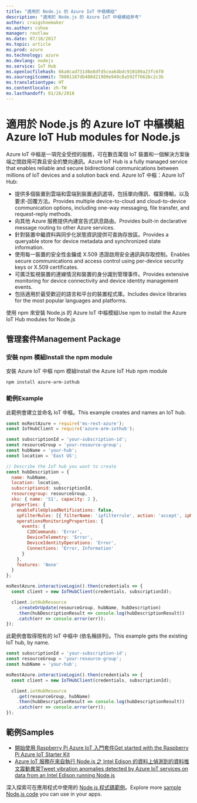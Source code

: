 ```yaml
---
title: "適用於 Node.js 的 Azure IoT 中樞模組"
description: "適用於 Node.js 的 Azure IoT 中樞模組參考"
author: craigshoemaker
ms.author: cshoe
manager: routlaw
ms.date: 07/18/2017
ms.topic: article
ms.prod: azure
ms.technology: azure
ms.devlang: nodejs
ms.service: IoT Hub
ms.openlocfilehash: 66a0cad731d8e8dfd5cea64bdc910189a23fc6f0
ms.sourcegitcommit: 78001187db408d21909e949c8a592f76626c2c3b
ms.translationtype: HT
ms.contentlocale: zh-TW
ms.lasthandoff: 01/26/2018
---
```

# <a name="azure-iot-hub-modules-for-nodejs"></a><span data-ttu-id="8a5c7-103">適用於 Node.js 的 Azure IoT 中樞模組</span><span class="sxs-lookup"><span data-stu-id="8a5c7-103">Azure IoT Hub modules for Node.js</span></span>

<span data-ttu-id="8a5c7-104">Azure IoT 中樞是一項完全受控的服務，可在數百萬個 IoT 裝置和一個解決方案後端之間啟用可靠且安全的雙向通訊。</span><span class="sxs-lookup"><span data-stu-id="8a5c7-104">Azure IoT Hub is a fully managed service that enables reliable and secure bidirectional communications between millions of IoT devices and a solution back end.</span></span> <span data-ttu-id="8a5c7-105">Azure IoT 中樞：</span><span class="sxs-lookup"><span data-stu-id="8a5c7-105">Azure IoT Hub:</span></span>
- <span data-ttu-id="8a5c7-106">提供多個裝置到雲端和雲端到裝置通訊選項，包括單向傳訊、檔案傳輸，以及要求-回覆方法。</span><span class="sxs-lookup"><span data-stu-id="8a5c7-106">Provides multiple device-to-cloud and cloud-to-device communication options, including one-way messaging, file transfer, and request-reply methods.</span></span>
- <span data-ttu-id="8a5c7-107">向其他 Azure 服務提供內建宣告式訊息路由。</span><span class="sxs-lookup"><span data-stu-id="8a5c7-107">Provides built-in declarative message routing to other Azure services.</span></span>
- <span data-ttu-id="8a5c7-108">針對裝置中繼資料與同步化狀態資訊提供可查詢存放區。</span><span class="sxs-lookup"><span data-stu-id="8a5c7-108">Provides a queryable store for device metadata and synchronized state information.</span></span>
- <span data-ttu-id="8a5c7-109">使用每一裝置的安全性金鑰或 X.509 憑證啟用安全通訊與存取控制。</span><span class="sxs-lookup"><span data-stu-id="8a5c7-109">Enables secure communications and access control using per-device security keys or X.509 certificates.</span></span>
- <span data-ttu-id="8a5c7-110">可廣泛監視裝置的連線情況和裝置的身分識別管理事件。</span><span class="sxs-lookup"><span data-stu-id="8a5c7-110">Provides extensive monitoring for device connectivity and device identity management events.</span></span>
- <span data-ttu-id="8a5c7-111">包括適用於最受歡迎的語言和平台的裝置程式庫。</span><span class="sxs-lookup"><span data-stu-id="8a5c7-111">Includes device libraries for the most popular languages and platforms.</span></span>

<span data-ttu-id="8a5c7-112">使用 npm 來安裝 Node.js 的 Azure IoT 中樞模組</span><span class="sxs-lookup"><span data-stu-id="8a5c7-112">Use npm to install the Azure IoT Hub modules for Node.js</span></span>

## <a name="management-package"></a><span data-ttu-id="8a5c7-113">管理套件</span><span class="sxs-lookup"><span data-stu-id="8a5c7-113">Management Package</span></span>

### <a name="install-the-npm-module"></a><span data-ttu-id="8a5c7-114">安裝 npm 模組</span><span class="sxs-lookup"><span data-stu-id="8a5c7-114">Install the npm module</span></span>

<span data-ttu-id="8a5c7-115">安裝 Azure IoT 中樞 npm 模組</span><span class="sxs-lookup"><span data-stu-id="8a5c7-115">Install the Azure IoT Hub npm module</span></span>

```bash
npm install azure-arm-iothub
```

### <a name="example"></a><span data-ttu-id="8a5c7-116">範例</span><span class="sxs-lookup"><span data-stu-id="8a5c7-116">Example</span></span>

<span data-ttu-id="8a5c7-117">此範例會建立並命名 IoT 中樞。</span><span class="sxs-lookup"><span data-stu-id="8a5c7-117">This example creates and names an IoT hub.</span></span>

```javascript
const msRestAzure = require('ms-rest-azure');
const IoTHubClient = require('azure-arm-iothub');

const subscriptionId = 'your-subscription-id';
const resourceGroup = 'your-resource-group';
const hubName = 'your-hub';
const location = 'East US';

// Describe the IoT hub you want to create
const hubDescription = {
  name: hubName,
  location: location,
  subscriptionid: subscriptionId,
  resourcegroup: resourceGroup,
  sku: { name: 'S1', capacity: 2 },
  properties: {
    enableFileUploadNotifications: false,
    ipFilterRules: [{ filterName: 'ipfilterrule', action: 'accept', ipMask: '0.0.0.0/0' }],
    operationsMonitoringProperties: {
      events: {
        C2DCommands: 'Error',
        DeviceTelemetry: 'Error',
        DeviceIdentityOperations: 'Error',
        Connections: 'Error, Information'
      }
    },
    features: 'None'
  }
};

msRestAzure.interactiveLogin().then(credentials => {
  const client = new IoTHubClient(credentials, subscriptionId);

  client.iotHubResource
    .createOrUpdate(resourceGroup, hubName, hubDescription)
    .then(hubDescriptionResult => console.log(hubDescriptionResult))
    .catch(err => console.error(err));
});
```

<span data-ttu-id="8a5c7-118">此範例會取得現有的 IoT 中樞中 (依名稱排列)。</span><span class="sxs-lookup"><span data-stu-id="8a5c7-118">This example gets the existing IoT hub, by name.</span></span>

```javascript
const subscriptionId = 'your-subscription-id';
const resourceGroup = 'your-resource-group';
const hubName = 'your-hub';

msRestAzure.interactiveLogin().then(credentials => {
  const client = new IoTHubClient(credentials, subscriptionId);

  client.iotHubResource
    .get(resourceGroup, hubName)
    .then(hubDescriptionResult => console.log(hubDescriptionResult))
    .catch(err => console.error(err));
});
```

## <a name="samples"></a><span data-ttu-id="8a5c7-119">範例</span><span class="sxs-lookup"><span data-stu-id="8a5c7-119">Samples</span></span>

- [<span data-ttu-id="8a5c7-120">開始使用 Raspberry Pi Azure IoT 入門套件</span><span class="sxs-lookup"><span data-stu-id="8a5c7-120">Get started with the Raspberry Pi Azure IoT Starter Kit</span></span>](https://azure.microsoft.com/resources/samples/iot-remote-monitoring-node-raspberrypi-getstartedkit/)
- [<span data-ttu-id="8a5c7-121">Azure IoT 服務在來自執行 Node.js 之 Intel Edison 的資料上偵測到的資料推文震動異常</span><span class="sxs-lookup"><span data-stu-id="8a5c7-121">Tweet vibration anomalies detected by Azure IoT services on data from an Intel Edison running Node.js</span></span>](https://azure.microsoft.com/resources/samples/iot-hub-nodejs-intel-edison-vibration-anomaly-detection/)

<span data-ttu-id="8a5c7-122">深入探索可在應用程式中使用的 [Node.js 程式碼範例](https://azure.microsoft.com/resources/samples/?platform=nodejs)。</span><span class="sxs-lookup"><span data-stu-id="8a5c7-122">Explore more [sample Node.js code](https://azure.microsoft.com/resources/samples/?platform=nodejs) you can use in your apps.</span></span>
